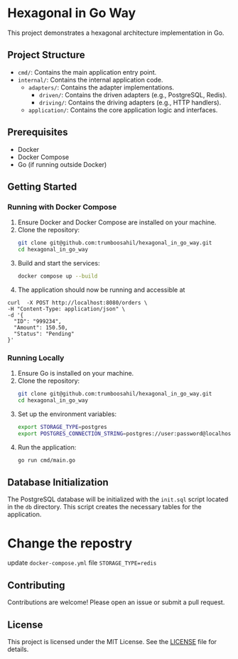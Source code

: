 # Hexagonal in Go Way

   This project demonstrates a hexagonal architecture implementation in Go.

## Project Structure

- `cmd/`: Contains the main application entry point.
- `internal/`: Contains the internal application code.
  - `adapters/`: Contains the adapter implementations.
    - `driven/`: Contains the driven adapters (e.g., PostgreSQL, Redis).
    - `driving/`: Contains the driving adapters (e.g., HTTP handlers).
  - `application/`: Contains the core application logic and interfaces.

## Prerequisites

- Docker
- Docker Compose
- Go (if running outside Docker)

## Getting Started

### Running with Docker Compose

1. Ensure Docker and Docker Compose are installed on your machine.
2. Clone the repository:
   ```sh
   git clone git@github.com:trumboosahil/hexagonal_in_go_way.git
   cd hexagonal_in_go_way
   ```
3. Build and start the services:
   ```sh
   docker compose up --build
   ```
4. The application should now be running and accessible at

```curl
curl  -X POST http://localhost:8080/orders \
-H "Content-Type: application/json" \
-d '{
  "ID": "999234",
  "Amount": 150.50,
  "Status": "Pending"
}'
```

### Running Locally

1. Ensure Go is installed on your machine.
2. Clone the repository:
   ```sh
   git clone git@github.com:trumboosahil/hexagonal_in_go_way.git
   cd hexagonal_in_go_way
   ```
3. Set up the environment variables:
   ```sh
   export STORAGE_TYPE=postgres
   export POSTGRES_CONNECTION_STRING=postgres://user:password@localhost:5434/mydb?sslmode=disable
   ```
4. Run the application:
   ```sh
   go run cmd/main.go
   ```

## Database Initialization

   The PostgreSQL database will be initialized with the `init.sql` script located in the `db` directory. This script creates the necessary tables for the application.

# Change the repostry

update `docker-compose.yml` file
`STORAGE_TYPE=redis`

## Contributing

   Contributions are welcome! Please open an issue or submit a pull request.

## License

   This project is licensed under the MIT License. See the [LICENSE](LICENSE) file for details.
